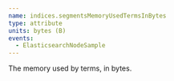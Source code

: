 ```yaml
---
name: indices.segmentsMemoryUsedTermsInBytes
type: attribute
units: bytes (B)
events:
  - ElasticsearchNodeSample
---
```


The memory used by terms, in bytes.